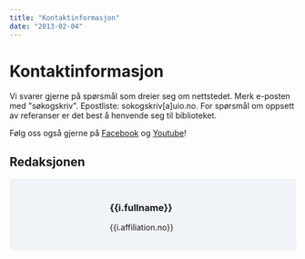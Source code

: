 ```yaml
---
title: "Kontaktinformasjon"
date: "2013-02-04"
---
```


# Kontaktinformasjon

Vi svarer gjerne på spørsmål som dreier seg om nettstedet. Merk e-posten med "søkogskriv". Epostliste: sokogskriv\[a\]uio.no. For spørsmål om oppsett av referanser er det best å henvende seg til biblioteket.

Følg oss også gjerne på [Facebook](https://www.facebook.com/sokogskriv "Søk & Skriv på Facebook") og [Youtube](//www.youtube.com/user/sokogskriv "Søk & Skriv på Youtube")!

## Redaksjonen

<div class="persons" v-for="i in items">
  <div>
    <img :src="i.imageUrl">
  </div>
  <div>
    <h3>{{i.fullname}}</h3>
    <p>{{i.affiliation.no}}</p>
  </div>
</div>

<style>
.persons {
  display: grid;
  grid-template-columns: 1fr 2fr;
  margin: 1rem 0;
  padding: .1rem 1.5rem;
  border-radius: 0.4rem;
  background-color: #f0f4f8;
}

.persons div {
  padding: 1rem 0;
}
</style>

<script>
import data from './persons.json'
export default {
  data () {
      return {
          items: data.persons
      }
  }
}
</script>
